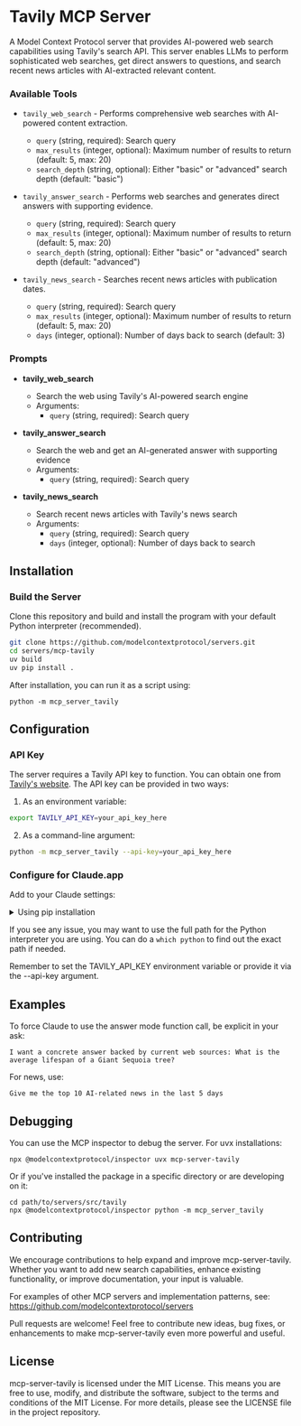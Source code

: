 # Tavily MCP Server

A Model Context Protocol server that provides AI-powered web search capabilities using Tavily's search API. This server enables LLMs to perform sophisticated web searches, get direct answers to questions, and search recent news articles with AI-extracted relevant content.

### Available Tools

- `tavily_web_search` - Performs comprehensive web searches with AI-powered content extraction.
    - `query` (string, required): Search query
    - `max_results` (integer, optional): Maximum number of results to return (default: 5, max: 20)
    - `search_depth` (string, optional): Either "basic" or "advanced" search depth (default: "basic")

- `tavily_answer_search` - Performs web searches and generates direct answers with supporting evidence.
    - `query` (string, required): Search query
    - `max_results` (integer, optional): Maximum number of results to return (default: 5, max: 20)
    - `search_depth` (string, optional): Either "basic" or "advanced" search depth (default: "advanced")

- `tavily_news_search` - Searches recent news articles with publication dates.
    - `query` (string, required): Search query
    - `max_results` (integer, optional): Maximum number of results to return (default: 5, max: 20)
    - `days` (integer, optional): Number of days back to search (default: 3)

### Prompts

- **tavily_web_search**
  - Search the web using Tavily's AI-powered search engine
  - Arguments:
    - `query` (string, required): Search query

- **tavily_answer_search**
  - Search the web and get an AI-generated answer with supporting evidence
  - Arguments:
    - `query` (string, required): Search query

- **tavily_news_search**
  - Search recent news articles with Tavily's news search
  - Arguments:
    - `query` (string, required): Search query
    - `days` (integer, optional): Number of days back to search

## Installation

### Build the Server
Clone this repository and build and install the program with your default Python interpreter (recommended).

```bash
git clone https://github.com/modelcontextprotocol/servers.git
cd servers/mcp-tavily
uv build
uv pip install .
```

After installation, you can run it as a script using:

```
python -m mcp_server_tavily
```

## Configuration

### API Key

The server requires a Tavily API key to function. You can obtain one from [Tavily's website](https://tavily.com). The API key can be provided in two ways:

1. As an environment variable:
```bash
export TAVILY_API_KEY=your_api_key_here
```

2. As a command-line argument:
```bash
python -m mcp_server_tavily --api-key=your_api_key_here
```

### Configure for Claude.app

Add to your Claude settings:

<details>
<summary>Using pip installation</summary>

```json
"mcpServers": {
  "tavily": {
    "command": "python",
    "args": ["-m", "mcp_server_tavily"]
  },
  "env": {
        "TAVILY_API_KEY": "your_api_key_here"
  }
}
```
</details>

If you see any issue, you may want to use the full path for the Python interpreter you are using. You can do a `which python` to find out the exact path if needed.

Remember to set the TAVILY_API_KEY environment variable or provide it via the --api-key argument.

## Examples

To force Claude to use the answer mode function call, be explicit in your ask:

```
I want a concrete answer backed by current web sources: What is the average lifespan of a Giant Sequoia tree?
```

For news, use:

```
Give me the top 10 AI-related news in the last 5 days
```

## Debugging

You can use the MCP inspector to debug the server. For uvx installations:

```
npx @modelcontextprotocol/inspector uvx mcp-server-tavily
```

Or if you've installed the package in a specific directory or are developing on it:

```
cd path/to/servers/src/tavily
npx @modelcontextprotocol/inspector python -m mcp_server_tavily
```

## Contributing

We encourage contributions to help expand and improve mcp-server-tavily. Whether you want to add new search capabilities, enhance existing functionality, or improve documentation, your input is valuable.

For examples of other MCP servers and implementation patterns, see:
https://github.com/modelcontextprotocol/servers

Pull requests are welcome! Feel free to contribute new ideas, bug fixes, or enhancements to make mcp-server-tavily even more powerful and useful.

## License

mcp-server-tavily is licensed under the MIT License. This means you are free to use, modify, and distribute the software, subject to the terms and conditions of the MIT License. For more details, please see the LICENSE file in the project repository.